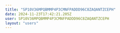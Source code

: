 ```yaml
---
title: "SP10V36MPQBMMP4P3CMNFPADDD96C8ZAQANTZCEPH"
date: 2024-11-23T17:42:21.205Z
user: SP10V36MPQBMMP4P3CMNFPADDD96C8ZAQANTZCEPH
layout: "users"
---
```

    